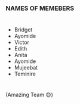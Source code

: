 

### NAMES OF MEMEBERS 
#
-  Bridget
-  Ayomide
-  Victor
-  Edith
-  Anita
-  Ayomide
-  Mujeebat
-  Teminire
#
#
(Amazing Team 😊)
